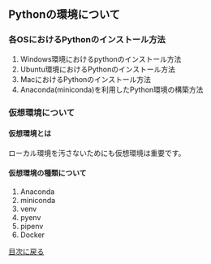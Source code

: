 ## Pythonの環境について

### 各OSにおけるPythonのインストール方法
1. Windows環境におけるpythonのインストール方法
2. Ubuntu環境におけるPythonのインストール方法
3. MacにおけるPythonのインストール方法
4. Anaconda(miniconda)を利用したPython環境の構築方法

### 仮想環境について

#### 仮想環境とは
ローカル環境を汚さないためにも仮想環境は重要です。

#### 仮想環境の種類について
1. Anaconda
2. miniconda
3. venv
4. pyenv
5. pipenv
6. Docker

[目次に戻る](./index.md)